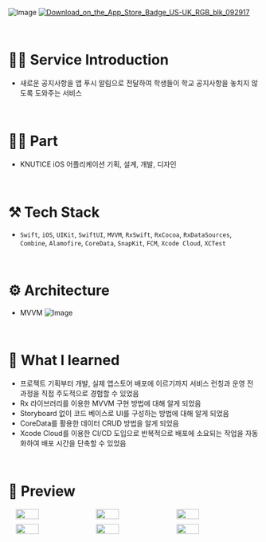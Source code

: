 ![Image](https://github.com/user-attachments/assets/47e8d9fa-103c-4444-b41b-bc702be9eaaf)
[![Download_on_the_App_Store_Badge_US-UK_RGB_blk_092917](https://github.com/user-attachments/assets/0dd1e613-7ed0-48ce-a875-95124a2aa6a3)](https://apps.apple.com/app/knutice/id6547855991)

<br>

# 💁‍♂️ Service Introduction
- 새로운 공지사항을 앱 푸시 알림으로 전달하여 학생들이 학교 공지사항을 놓치지 않도록 도와주는 서비스

<br>

# 🙋‍♂️ Part
- KNUTICE iOS 어플리케이션 기획, 설계, 개발, 디자인


<br>

# ⚒️ Tech Stack
- `Swift`, `iOS`, `UIKit`, `SwiftUI`, `MVVM`, `RxSwift`, `RxCocoa`, `RxDataSources`, `Combine`, `Alamofire`, `CoreData`, `SnapKit`, `FCM`, `Xcode Cloud`, `XCTest`

<br>

# ⚙️ Architecture
- MVVM
![Image](https://github.com/user-attachments/assets/ea9c50fc-db36-4c11-b3f9-6fcb05e487ac)

<br>

# 🧐 What I learned
- 프로젝트 기획부터 개발, 실제 앱스토어 배포에 이르기까지 서비스 런칭과 운영 전 과정을 직접 주도적으로 경험할 수 있었음
- Rx 라이브러리를 이용한 MVVM 구현 방법에 대해 알게 되었음
- Storyboard 없이 코드 베이스로 UI를 구성하는 방법에 대해 알게 되었음
- CoreData를 활용한 데이터 CRUD 방법을 알게 되었음
- Xcode Cloud를 이용한 CI/CD 도입으로 반복적으로 배포에 소요되는 작업을 자동화하여 배포 시간을 단축할 수 있었음

<br>

# 📱 Preview
<div style="display: flex; justify-content: center; margin-bottom: 10px;">
    <img src="https://github.com/user-attachments/assets/e3a5ecbb-e8ab-4358-aa58-0d8e9b84a8d8" style="width: 30%; margin-right: 10px"/>

   <img src="https://github.com/user-attachments/assets/7a7c9442-626f-4150-9bb2-8abd40cb0ebc" style="width: 30%; margin-right: 10px">

   <img src="https://github.com/user-attachments/assets/896bcfc7-882a-46d0-a405-edd7d395cbb2" style="width: 30%"/>
</div>

<div style="display: flex; justify-content: center; margin-bottom: 10px;">
    <img src="https://github.com/user-attachments/assets/c016b3be-2627-4642-bcd2-ca7b85b179b3" style="width: 30%; margin-right: 10px"/>

   <img src="https://github.com/user-attachments/assets/a0fe15b2-fb0c-4b80-b284-5241838c51a4" style="width: 30%; margin-right: 10px">

   <img src="https://github.com/user-attachments/assets/d86a1022-23ef-4d30-9702-5bab4d8fbd59" style="width: 30%"/>
</div>

